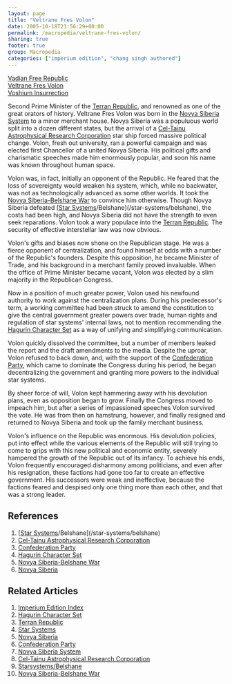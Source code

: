 ```yaml
---
layout: page
title: "Veltrane Fres Volon"
date: 2005-10-18T21:56:29+00:00
permalink: /macropedia/veltrane-fres-volon/
sharing: true
footer: true
group: Macropedia
categories: ["imperium edition", "chang singh authored"]
---
```


<div class='row'>
	<div class='col-md-4'><a href='/macropedia/vadian-free-republic'>Vadian Free Republic</a></div>
	<div class='col-md-4'><a href='/macropedia/veltrane-fres-volon'>Veltrane Fres Volon</a></div>
	<div class='col-md-4'><a href='/macropedia/voshium-insurrection'>Voshium Insurrection</a></div>
</div>


Second Prime Minister of the [Terran Republic](/macropedia/terran-republic), and renowned as one of the great orators of history.  Veltrane Fres Volon was born in the [Novya Siberia System](/star-systems/novya-siberia) to a minor merchant house.  Novya Siberia was a populuous world split into a dozen different states, but the arrival of a [Cel-Tainu Astrophysical Research Corporation](/macropedia/celtainu) star ship forced massive political change.  Volon, fresh out university, ran a powerful campaign and was elected first Chancellor of a united Novya Siberia.  His political gifts and charismatic speeches made him enormously popular, and soon his name was known throughout human space.

Volon was, in fact, initially an opponent of the Republic.  He feared that the loss of sovereignty would weaken his system, which, while no backwater, was not as technologically advanced as some other worlds.  It took the [Novya Siberia-Belshane War](/macropedia/novya-siberia-belshane-war) to convince him otherwise.  Though Novya Siberia defeated [[Star Systems](/macropedia/star-systems)/Belshane](/star-systems/belshane), the costs had been high, and Novya Siberia did not have the strength to even seek reparations.  Volon took a wary populace into the [Terran Republic](/macropedia/terran-republic).  The security of effective interstellar law was now obvious.

Volon's gifts and biases now shone on the Republican stage.  He was a fierce opponent of centralization, and found himself at odds with a number of the Republic's founders.  Despite this opposition, he became Minister of Trade, and his background in a merchant family proved invaluable.  When  the office of Prime Minister became vacant, Volon was elected by a slim majority in the Republican Congress.

Now in a position of much greater power, Volon used his newfound authority to work against the centralization plans.  During his predecessor's term, a working committee had been struck to amend the constitution to give the central government greater powers over trade, human rights and regulation of star systems' internal laws, not to mention recommending the [Hagurin Character Set](/macropedia/hagurin-character-set) as a way of unifying and simplifying communication.

Volon quickly dissolved the committee, but a number of members leaked the report and the draft amendments to the media.  Despite the uproar, Volon refused to back down, and, with the support of the [Confederation Party](/macropedia/confederation-party), which came to dominate the Congress during his period, he began decentralizing the government and granting more powers to the individual star systems.

By sheer force of will, Volon kept hammering away with his devolution plans, even as opposition began to grow.  Finally the Congress moved to impeach him, but after a series of impassioned speeches Volon survived the vote.  He was from then on hamstrung, however, and finally resigned and returned to Novya Siberia and took up the family merchant business.

Volon's influence on the Republic was enormous.  His devolution policies, put into effect while the various elements of the Republic will still trying to come to grips with this new political and economic entity, severely hampered the growth of the Republic out of its infancy.  To achieve his ends, Volon frequently encouraged disharmony among politicians, and even after his resignation, these factions had gone too far to create an effective government.  His successors were weak and ineffective, because the factions feared and despised only one thing more than each other, and that was a strong leader.

## References
1. [[Star Systems](/macropedia/star-systems)/Belshane](/star-systems/belshane)
1. [Cel-Tainu Astrophysical Research Corporation](/macropedia/celtainu)
1. [Confederation Party](/macropedia/confederation-party)
1. [Hagurin Character Set](/macropedia/hagurin-character-set)
1. [Novya Siberia-Belshane War](/macropedia/novya-siberia-belshane-war)
1. [Novya Siberia](/star-systems/novya-siberia)

## Related Articles

1. [Imperium Edition Index](/macropedia/imperium-edition-index)
2. [Hagurin Character Set](/macropedia/hagurin-character-set)
3. [Terran Republic](/macropedia/terran-republic)
4. [Star Systems](/macropedia/star-systems)
5. [Novya Siberia](/star-systems/novya-siberia)
6. [Confederation Party](/macropedia/confederation-party)
7. [Novya Siberia System](/star-systems/novya-siberia)
8. [Cel-Tainu Astrophysical Research Corporation](/macropedia/celtainu)
9. [Starsystems/Belshane](/star-systems/belshane)
10. [Novya Siberia-Belshane War](/macropedia/novya-siberia-belshane-war)



 
